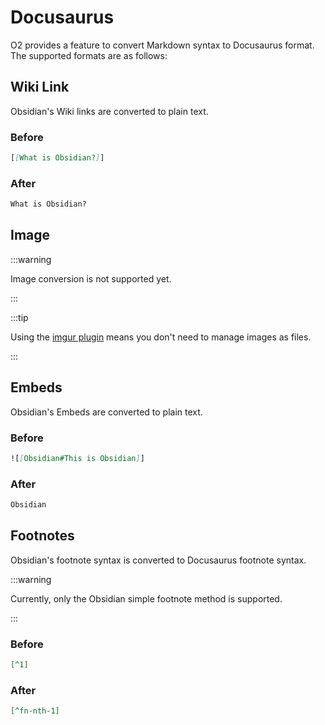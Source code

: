 # Docusaurus

O2 provides a feature to convert Markdown syntax to Docusaurus format. The supported formats are as follows:

## Wiki Link

Obsidian's Wiki links are converted to plain text.

### Before

```md
[[What is Obsidian?]]
```

### After

```md
What is Obsidian?
```

## Image

:::warning

Image conversion is not supported yet.

:::

:::tip

Using the [imgur plugin](https://github.com/gavvvr/obsidian-imgur-plugin) means you don't need to manage images as files.

:::

## Embeds

Obsidian's Embeds are converted to plain text.

### Before

```md
![[Obsidian#This is Obsidian]]
```

### After

```md
Obsidian
```

## Footnotes

Obsidian's footnote syntax is converted to Docusaurus footnote syntax.

:::warning

Currently, only the Obsidian simple footnote method is supported.

:::

### Before

```md
[^1]
```

### After

```md
[^fn-nth-1]
```

